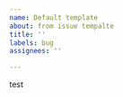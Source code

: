 ```yaml
---
name: Default template
about: from issue tempalte
title: ''
labels: bug
assignees: ''

---
```


test
